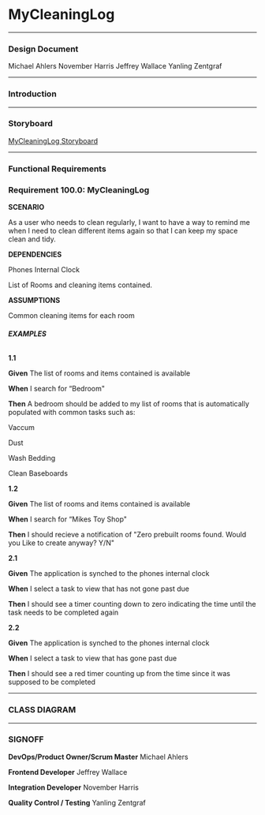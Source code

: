 # **MyCleaningLog**
______________________________

### **Design Document**

Michael Ahlers
November Harris
Jeffrey Wallace
Yanling Zentgraf

______________________________

### **Introduction**


______________________________
### **Storyboard**

[MyCleaningLog Storyboard](https://projects.invisionapp.com/prototype/ckyiy7qe9004yss01a4emsp35/play)

______________________________
### **Functional Requirements**

### **Requirement 100.0: MyCleaningLog**

**SCENARIO**

As a user who needs to clean regularly, I want to have a way to remind me when I need to clean different items again so that I can keep my space clean and tidy.

**DEPENDENCIES**

Phones Internal Clock

List of Rooms and cleaning items contained.

**ASSUMPTIONS**

Common cleaning items for each room

###### **EXAMPLES**

**1.1**

**Given** The list of rooms and items contained is available

**When** I search for “Bedroom"

**Then** A bedroom should be added to my list of rooms that is automatically populated with common tasks such as:

Vaccum

Dust

Wash Bedding

Clean Baseboards

**1.2**

**Given** The list of rooms and items contained is available

**When** I search for “Mikes Toy Shop"

**Then** I should recieve a notification of "Zero prebuilt rooms found. Would you Like to create anyway? Y/N"




**2.1**

**Given** The application is synched to the phones internal clock

**When** I select a task to view that has not gone past due

**Then** I should see a timer counting down to zero indicating the time until the task needs to be completed again


**2.2**

**Given** The application is synched to the phones internal clock

**When** I select a task to view that has gone past due

**Then** I should see a red timer counting up from the time since it was supposed to be completed


______________________________

### **CLASS DIAGRAM**


______________________________

### **SIGNOFF**



**DevOps/Product Owner/Scrum Master** Michael Ahlers

**Frontend Developer** Jeffrey Wallace

**Integration Developer** November Harris

**Quality Control / Testing** Yanling Zentgraf
		
		


